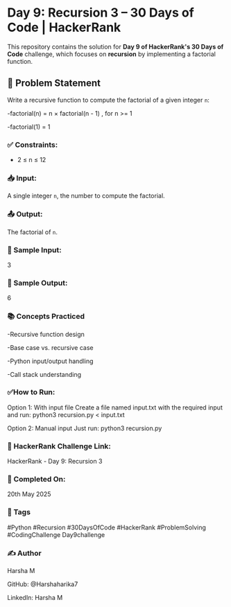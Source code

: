 # Day 9: Recursion 3 – 30 Days of Code | HackerRank

This repository contains the solution for **Day 9 of HackerRank's 30 Days of Code** challenge, which focuses on **recursion** by implementing a factorial function.

## 🧠 Problem Statement

Write a recursive function to compute the factorial of a given integer `n`:

-factorial(n) = n × factorial(n - 1) , for n >= 1

-factorial(1) = 1

### ✅ Constraints:

- 2 ≤ n ≤ 12

### 📥 Input:

A single integer `n`, the number to compute the factorial.

### 📤 Output:

The factorial of `n`.

### 🧪 Sample Input:

3

### 🎯 Sample Output:

6

### 📚 Concepts Practiced

-Recursive function design

-Base case vs. recursive case

-Python input/output handling

-Call stack understanding


### ✅How to Run:

Option 1: With input file Create a file named input.txt with the required input and run: python3 recursion.py < input.txt

Option 2: Manual input Just run: python3 recursion.py

### 🔗 HackerRank Challenge Link: 

HackerRank - Day 9: Recursion 3 

### 📅 Completed On:

20th May 2025

### 🔖 Tags

#Python #Recursion #30DaysOfCode #HackerRank #ProblemSolving #CodingChallenge Day9challenge

### ✍ Author

Harsha M

GitHub: @Harshaharika7

LinkedIn: Harsha M


